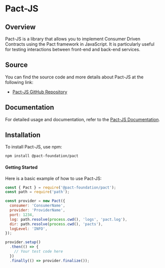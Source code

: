 # Pact-JS

## Overview

Pact-JS is a library that allows you to implement Consumer Driven Contracts using the Pact framework in JavaScript. It is particularly useful for testing interactions between front-end and back-end services.

## Source

You can find the source code and more details about Pact-JS at the following link:
- [Pact-JS GitHub Repository](https://github.com/pact-foundation/pact-js)

## Documentation

For detailed usage and documentation, refer to the [Pact-JS Documentation](https://docs.pact.io/getting_started/).

## Installation

To install Pact-JS, use npm:

```sh
npm install @pact-foundation/pact
```


#### Getting Started

Here is a basic example of how to use Pact-JS:

```javascript
const { Pact } = require('@pact-foundation/pact');
const path = require('path');

const provider = new Pact({
  consumer: 'ConsumerName',
  provider: 'ProviderName',
  port: 1234,
  log: path.resolve(process.cwd(), 'logs', 'pact.log'),
  dir: path.resolve(process.cwd(), 'pacts'),
  logLevel: 'INFO',
});

provider.setup()
  .then(() => {
    // Your test code here
  })
  .finally(() => provider.finalize());
```
